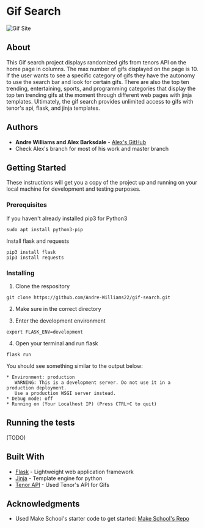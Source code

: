# Gif Search

![Gif Site](https://i.imgur.com/eXxSJXg.png)

## About
This Gif search project displays randomized gifs from tenors API on the home page in columns. The max number of gifs displayed on the page is 10. If the user wants to see a specific category of gifs they have the autonomy to use the search bar and look for certain gifs. There are also the top ten trending, entertaining, sports, and programming categories that display the top ten trending gifs at the moment through different web pages with jinja templates. Ultimately, the gif search provides unlimited access to gifs with tenor's api, flask, and jinja templates.

## Authors

* **Andre Williams and Alex Barksdale** - [Alex's GitHub](https://github.com/alexbarksdale)
* Check Alex's branch for most of his work and master branch

## Getting Started

These instructions will get you a copy of the project up and running on your local machine for development and testing purposes.

### Prerequisites
If you haven't already installed pip3 for Python3
```
sudo apt install python3-pip
```
Install flask and requests
```
pip3 install flask
pip3 install requests
```

### Installing

1. Clone the respository
```
git clone https://github.com/Andre-Williams22/gif-search.git
```
2. Make sure in the correct directory

3. Enter the development environment
```
export FLASK_ENV=development 
```
4. Open your terminal and run flask
```
flask run
```
You should see something similar to the output below:
```
* Environment: production
   WARNING: This is a development server. Do not use it in a production deployment.
   Use a production WSGI server instead.
* Debug mode: off
* Running on (Your Localhost IP) (Press CTRL+C to quit)
```
## Running the tests
(TODO)

## Built With

* [Flask](https://palletsprojects.com/p/flask/) - Lightweight web application framework
* [Jinja](https://palletsprojects.com/p/jinja/) - Template engine for python
* [Tenor API](https://tenor.com/gifapi) - Used Tenor's API for Gifs

## Acknowledgments

* Used Make School's starter code to get started: [Make School's Repo](https://github.com/Make-School-Labs/Gif-Search-Starter)

